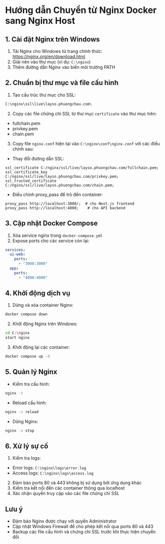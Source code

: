 # Hướng dẫn Chuyển từ Nginx Docker sang Nginx Host

## 1. Cài đặt Nginx trên Windows

1. Tải Nginx cho Windows từ trang chính thức: https://nginx.org/en/download.html
2. Giải nén vào thư mục (ví dụ: `C:\nginx`)
3. Thêm đường dẫn Nginx vào biến môi trường PATH

## 2. Chuẩn bị thư mục và file cấu hình

1. Tạo cấu trúc thư mục cho SSL:

```bash
C:\nginx\ssl\live\layso.phuongchau.com\
```

2. Copy các file chứng chỉ SSL từ thư mục `certificate` vào thư mục trên:

- fullchain.pem
- privkey.pem
- chain.pem

3. Copy file `nginx.conf` hiện tại vào `C:\nginx\conf\nginx.conf` với các điều chỉnh sau:

- Thay đổi đường dẫn SSL:

```nginx
ssl_certificate C:/nginx/ssl/live/layso.phuongchau.com/fullchain.pem;
ssl_certificate_key C:/nginx/ssl/live/layso.phuongchau.com/privkey.pem;
ssl_trusted_certificate C:/nginx/ssl/live/layso.phuongchau.com/chain.pem;
```

- Điều chỉnh proxy_pass để trỏ đến container:

```nginx
proxy_pass http://localhost:3000/;  # cho Next.js frontend
proxy_pass http://localhost:4000;    # cho API backend
```

## 3. Cập nhật Docker Compose

1. Xóa service nginx trong `docker-compose.yml`
2. Expose ports cho các service còn lại:

```yaml
services:
  ui-web:
    ports:
      - "3000:3000"
  app:
    ports:
      - "4000:4000"
```

## 4. Khởi động dịch vụ

1. Dừng và xóa container Nginx:

```bash
docker compose down
```

2. Khởi động Nginx trên Windows:

```bash
cd C:\nginx
start nginx
```

3. Khởi động lại các container:

```bash
docker compose up -d
```

## 5. Quản lý Nginx

- Kiểm tra cấu hình:

```bash
nginx -t
```

- Reload cấu hình:

```bash
nginx -s reload
```

- Dừng Nginx:

```bash
nginx -s stop
```

## 6. Xử lý sự cố

1. Kiểm tra logs:

- Error logs: `C:\nginx\logs\error.log`
- Access logs: `C:\nginx\logs\access.log`

2. Đảm bảo ports 80 và 443 không bị sử dụng bởi ứng dụng khác
3. Kiểm tra kết nối đến các container thông qua localhost
4. Xác nhận quyền truy cập vào các file chứng chỉ SSL

## Lưu ý

- Đảm bảo Nginx được chạy với quyền Administrator
- Cập nhật Windows Firewall để cho phép kết nối qua ports 80 và 443
- Backup các file cấu hình và chứng chỉ SSL trước khi thực hiện chuyển đổi
